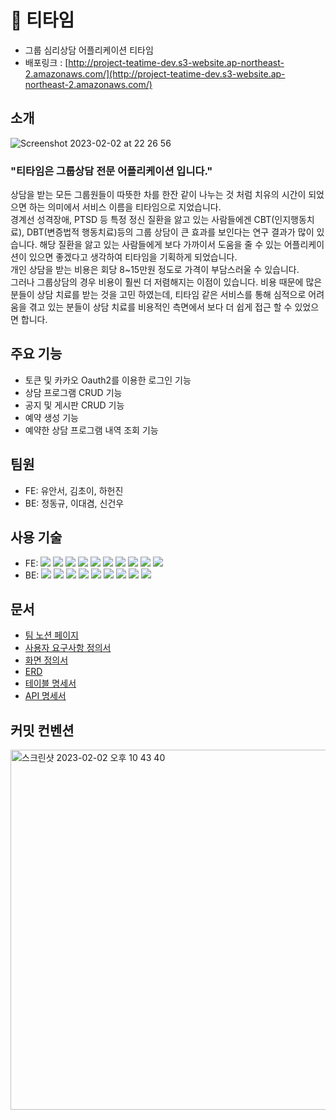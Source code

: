 # 🍵 티타임

- 그룹 심리상담 어플리케이션 티타임
- 배포링크 : [http://project-teatime-dev.s3-website.ap-northeast-2.amazonaws.com/](http://project-teatime-dev.s3-website.ap-northeast-2.amazonaws.com/)

## 소개
![Screenshot 2023-02-02 at 22 26 56](https://user-images.githubusercontent.com/110894240/216337505-1fef6ebd-e86c-4b61-8b18-4808448126f4.JPG)
### "티타임은 그룹상담 전문 어플리케이션 입니다."

상담을 받는 모든 그룹원들이 따뜻한 차를 한잔 같이 나누는 것 처럼 치유의 시간이 되었으면 하는 의미에서 서비스 이름을 티타임으로 지었습니다.  
경계선 성격장애, PTSD 등 특정 정신 질환을 앓고 있는 사람들에겐 CBT(인지행동치료), DBT(변증법적 행동치료)등의 그룹 상담이 큰 효과를 보인다는 연구 결과가 많이 있습니다. 해당 질환을 앓고 있는 사람들에게 보다 가까이서 도움을 줄 수 있는 어플리케이션이 있으면 좋겠다고 생각하여 티타임을 기획하게 되었습니다.  
개인 상담을 받는 비용은 회당 8~15만원 정도로 가격이 부담스러울 수 있습니다.  
그러나 그룹상담의 경우 비용이 훨씬 더 저렴해지는 이점이 있습니다. 비용 때문에 많은 분들이 상담 치료를 받는 것을 고민 하였는데, 티타임 같은 서비스를 통해 심적으로 어려움을 겪고 있는 분들이 상담 치료를 비용적인 측면에서 보다 더 쉽게 접근 할 수 있었으면 합니다.

## 주요 기능
- 토큰 및 카카오 Oauth2를 이용한 로그인 기능
- 상담 프로그램 CRUD 기능
- 공지 및 게시판 CRUD 기능
- 예약 생성 기능
- 예약한 상담 프로그램 내역 조회 기능

## 팀원

- FE: 유안서, 김초이, 하헌진
- BE: 정동규, 이대겸, 신건우

## 사용 기술

- FE: <img src="https://img.shields.io/badge/React-61DAFB?style=flat-square&logo=React&logoColor=white"/> <img src="https://img.shields.io/badge/TypeScript-3178C6?style=flat-square&logo=TypeScript&logoColor=white"/> <img src="https://img.shields.io/badge/Styled Components-DB7093?style=flat-square&logo=styled-components&logoColor=white"/> <img src="https://img.shields.io/badge/Redux Toolkit-764ABC?style=flat-square&logo=Redux&logoColor=white"/> <img src="https://img.shields.io/badge/Axios-5A29E4?style=flat-square&logo=Axios&logoColor=white"/> <img src="https://img.shields.io/badge/ESLint-4B32C3?style=flat-square&logo=ESLint&logoColor=white"/> <img src="https://img.shields.io/badge/Prettier-F7B93E?style=flat-square&logo=Prettier&logoColor=white"/> <img src="https://img.shields.io/badge/Kakao Oven-FFCD00?style=flat-square&logo=Kakao&logoColor=white"/> <img src="https://img.shields.io/badge/Figma-F24E1E?style=flat-square&logo=Figma&logoColor=white"/> <img src="https://img.shields.io/badge/Amazon S3-569A31?style=flat-square&logo=Amazon S3&logoColor=white"/>
- BE: <img src="https://img.shields.io/badge/Spring Boot-6DB33F?style=flat-square&logo=Spring Boot&logoColor=white"/> <img src="https://img.shields.io/badge/SPRING DATA JPA-6DB33F?style=flat-square&logo=Spring Boot&logoColor=white"/> <img src="https://img.shields.io/badge/Gradle-02303A?style=flat-square&logo=Gradle&logoColor=white"/> <img src="https://img.shields.io/badge/Linux-FCC624?style=flat-square&logo=Linux&logoColor=white"/> <img src="https://img.shields.io/badge/Amazon AWS-232F3E?style=flat-square&logo=Amazon AWS&logoColor=white"/> <img src="https://img.shields.io/badge/MySQL-4479A1?style=flat-square&logo=MySQL&logoColor=white"/> <img src="https://img.shields.io/badge/JWT-000000?style=flat-square&logo=JSON Web Tokens&logoColor=white"/> <img src="https://img.shields.io/badge/MAPSTRUCT-ed6e0e?style=flat-square&logo=Spring&logoColor=ed6e0e"/> <img src="https://img.shields.io/badge/Lombok-C30927?style=flat-square&logo=Spring&logoColor=C30927"/>

## 문서

- [팀 노션 페이지](https://codestates.notion.site/2c248c40ba9f4091ab707686ebb64074)
- [사용자 요구사항 정의서](https://docs.google.com/spreadsheets/d/1WdwgrT6UKhuh9AEBJFDL7FlRENLdDOnd5VfJ1rSuI_I/edit#gid=0)
- [화면 정의서](https://docs.google.com/document/d/e/2PACX-1vSdZ1kyFjKBodforK5XJdX4ItcR1yo0KZUgwoOjr9-_IEY0aMD1Tb7JvZDA1beZbT89v4U3ghBBDBm0/pub)
- [ERD](https://www.erdcloud.com/d/7zvQ6r7kNDkEayMMH)
- [테이블 명세서](https://docs.google.com/spreadsheets/d/1JdM_Vv4p3KiELUAHgRabARfZheZPIceDTT6sgl37Wsw/edit#gid=0)
- [API 명세서](https://documenter.getpostman.com/view/23682054/2s8ZDVZ3KQ)

## 커밋 컨벤션
<img width="576" alt="스크린샷 2023-02-02 오후 10 43 40" src="https://user-images.githubusercontent.com/110894240/216341165-addb2c06-be19-4a86-b481-7e46a0fe31d3.png">

